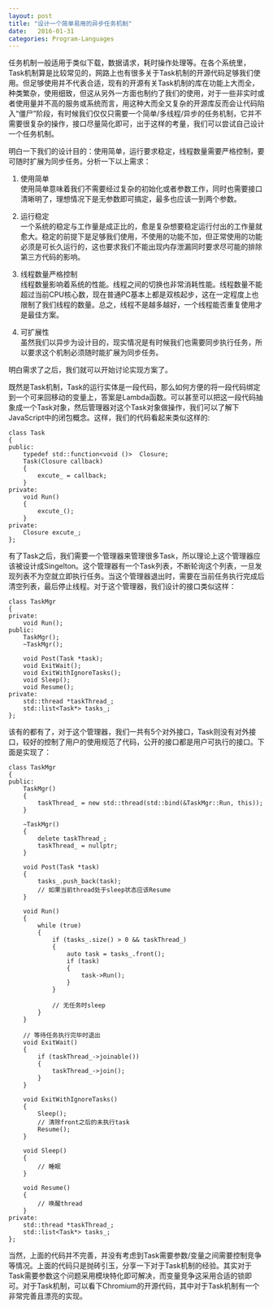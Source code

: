 ```yaml
---
layout: post
title: "设计一个简单易用的异步任务机制"
date:   2016-01-31
categories: Program-Languages
---
```


任务机制一般适用于类似下载，数据请求，耗时操作处理等。在各个系统里，Task机制算是比较常见的，网路上也有很多关于Task机制的开源代码足够我们使用。但足够使用并不代表合适，现有的开源有关Task机制的库在功能上大而全，种类繁杂，使用细致，但这从另外一方面也制约了我们的使用，对于一些非实时或者使用量并不高的服务或系统而言，用这种大而全又复杂的开源库反而会让代码陷入“僵尸”阶段，有时候我们仅仅只需要一个简单/多线程/异步的任务机制，它并不需要很复杂的操作，接口尽量简化即可，出于这样的考量，我们可以尝试自己设计一个任务机制。

明白一下我们的设计目的：使用简单，运行要求稳定，线程数量需要严格控制，要可随时扩展为同步任务。分析一下以上需求：  

1. 使用简单  
    使用简单意味着我们不需要经过复杂的初始化或者参数工作，同时也需要接口清晰明了，理想情况下是无参数即可搞定，最多也应该一到两个参数。

2. 运行稳定  
    一个系统的稳定与工作量是成正比的，愈是复杂想要稳定运行付出的工作量就愈大。稳定的前提下是足够我们使用，不使用的功能不加，但正常使用的功能必须是可长久运行的，这也要求我们不能出现内存泄漏同时要求尽可能的排除第三方代码的影响。

3. 线程数量严格控制  
    线程数量影响着系统的性能。线程之间的切换也非常消耗性能。线程数量不能超过当前CPU核心数，现在普通PC基本上都是双核起步，这在一定程度上也限制了我们线程的数量。总之，线程不是越多越好，一个线程能否重复使用才是最佳方案。

4. 可扩展性  
    虽然我们以异步为设计目的，现实情况是有时候我们也需要同步执行任务，所以要求这个机制必须随时能扩展为同步任务。

明白需求了之后，我们就可以开始讨论实现方案了。

既然是Task机制，Task的运行实体是一段代码，那么如何方便的将一段代码绑定到一个可来回移动的变量上，答案是Lambda函数。可以甚至可以把这一段代码抽象成一个Task对象，然后管理器对这个Task对象做操作，我们可以了解下JavaScript中的闭包概念。这样，我们的代码看起来类似这样的:  

    
    class Task
    {
    public:
        typedef std::function<void ()>	Closure;
    	Task(Closure callback)
    	{
    		excute_ = callback;
    	}
    private:
    	void Run()
    	{
    		excute_();
    	}
    private:
    	Closure excute_;
    };

有了Task之后，我们需要一个管理器来管理很多Task，所以理论上这个管理器应该被设计成Singelton。这个管理器有一个Task列表，不断轮询这个列表，一旦发现列表不为空就立即执行任务。当这个管理器退出时，需要在当前任务执行完成后清空列表，最后停止线程。对于这个管理器，我们设计的接口类似这样：  

    class TaskMgr
    {
    private:
        void Run();
    public:
    	TaskMgr();
    	~TaskMgr();
    
    	void Post(Task *task);
    	void ExitWait();
    	void ExitWithIgnoreTasks();
    	void Sleep();
    	void Resume();
    private:
    	std::thread *taskThread_;
    	std::list<Task*> tasks_;
    };

该有的都有了，对于这个管理器，我们一共有5个对外接口，Task则没有对外接口，较好的控制了用户的使用规范了代码，公开的接口都是用户可执行的接口。下面是实现了：

    class TaskMgr
    {
    public:
    	TaskMgr()
    	{
    		taskThread_ = new std::thread(std::bind(&TaskMgr::Run, this));
    	}
    
    	~TaskMgr()
    	{
    		delete taskThread_;
    		taskThread_ = nullptr;
    	}
    
    	void Post(Task *task)
    	{
    		tasks_.push_back(task);
    		// 如果当前thread处于sleep状态应该Resume
    	}
    
    	void Run()
    	{
    		while (true)
    		{
    			if (tasks_.size() > 0 && taskThread_)
    			{
    				auto task = tasks_.front();
    				if (task)
    				{
    					task->Run();
    				}
    			}
    
    			// 无任务时sleep
    		}
    	}
        
        // 等待任务执行完毕时退出
    	void ExitWait()
    	{
    		if (taskThread_->joinable())
    		{
    			taskThread_->join();
    		}
    	}
    
    	void ExitWithIgnoreTasks()
    	{
    		Sleep();
    		// 清除front之后的未执行task
    		Resume();
    	}
    
    	void Sleep()
    	{
    		// 睡眠
    	}
    
    	void Resume()
    	{
    		// 唤醒thread
    	}
    private:
    	std::thread *taskThread_;
    	std::list<Task*> tasks_;
    };

当然，上面的代码并不完善，并没有考虑到Task需要参数/变量之间需要控制竞争等情况。上面的代码只是抛砖引玉，分享一下对于Task机制的经验。其实对于Task需要参数这个问题采用模块特化即可解决，而变量竞争这采用合适的锁即可。对于Task机制，可以看下Chromium的开源代码，其中对于Task机制有一个非常完善且漂亮的实现。
